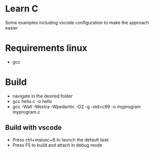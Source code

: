 # Learn C
Some examples including vscode configuration to make the approach easier

# Requirements linux
- gcc

# Build
- navigate in the desired folder
- gcc hello.c -o hello
- gcc -Wall -Wextra -Wpedantic -O2 -g -std=c99 -o myprogram myprogram.c

## Build with vscode
- Press ctrl+maiusc+B to launch the default task
- Press F5 to build and attach in debug mode
